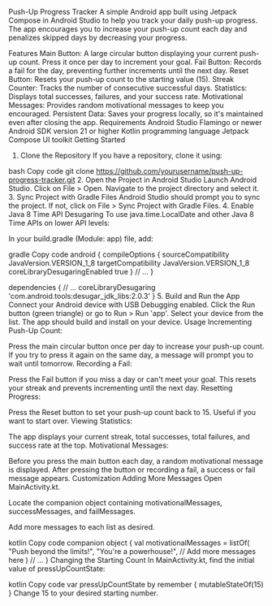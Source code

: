 Push-Up Progress Tracker
A simple Android app built using Jetpack Compose in Android Studio to help you track your daily push-up progress. The app encourages you to increase your push-up count each day and penalizes skipped days by decreasing your progress.

Features
Main Button: A large circular button displaying your current push-up count. Press it once per day to increment your goal.
Fail Button: Records a fail for the day, preventing further increments until the next day.
Reset Button: Resets your push-up count to the starting value (15).
Streak Counter: Tracks the number of consecutive successful days.
Statistics: Displays total successes, failures, and your success rate.
Motivational Messages: Provides random motivational messages to keep you encouraged.
Persistent Data: Saves your progress locally, so it's maintained even after closing the app.
Requirements
Android Studio Flamingo or newer
Android SDK version 21 or higher
Kotlin programming language
Jetpack Compose UI toolkit
Getting Started
1. Clone the Repository
If you have a repository, clone it using:

bash
Copy code
git clone https://github.com/yourusername/push-up-progress-tracker.git
2. Open the Project in Android Studio
Launch Android Studio.
Click on File > Open.
Navigate to the project directory and select it.
3. Sync Project with Gradle Files
Android Studio should prompt you to sync the project.
If not, click on File > Sync Project with Gradle Files.
4. Enable Java 8 Time API Desugaring
To use java.time.LocalDate and other Java 8 Time APIs on lower API levels:

In your build.gradle (Module: app) file, add:

gradle
Copy code
android {
    compileOptions {
        sourceCompatibility JavaVersion.VERSION_1_8
        targetCompatibility JavaVersion.VERSION_1_8
        coreLibraryDesugaringEnabled true
    }
    // ...
}

dependencies {
    // ...
    coreLibraryDesugaring 'com.android.tools:desugar_jdk_libs:2.0.3'
}
5. Build and Run the App
Connect your Android device with USB Debugging enabled.
Click the Run button (green triangle) or go to Run > Run 'app'.
Select your device from the list.
The app should build and install on your device.
Usage
Incrementing Push-Up Count:

Press the main circular button once per day to increase your push-up count.
If you try to press it again on the same day, a message will prompt you to wait until tomorrow.
Recording a Fail:

Press the Fail button if you miss a day or can't meet your goal.
This resets your streak and prevents incrementing until the next day.
Resetting Progress:

Press the Reset button to set your push-up count back to 15.
Useful if you want to start over.
Viewing Statistics:

The app displays your current streak, total successes, total failures, and success rate at the top.
Motivational Messages:

Before you press the main button each day, a random motivational message is displayed.
After pressing the button or recording a fail, a success or fail message appears.
Customization
Adding More Messages
Open MainActivity.kt.

Locate the companion object containing motivationalMessages, successMessages, and failMessages.

Add more messages to each list as desired.

kotlin
Copy code
companion object {
    val motivationalMessages = listOf(
        "Push beyond the limits!",
        "You're a powerhouse!",
        // Add more messages here
    )
    // ...
}
Changing the Starting Count
In MainActivity.kt, find the initial value of pressUpCountState:

kotlin
Copy code
var pressUpCountState by remember { mutableStateOf(15) }
Change 15 to your desired starting number.
